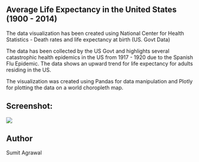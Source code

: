 ## Average Life Expectancy in the United States (1900 - 2014)

The data visualization has been created using National Center for Health Statistics - Death rates and life expectancy at birth (US. Govt Data)

The data has been collected by the US Govt and highlights several catastrophic health epidemics in the US from 1917 - 1920 due to the Spanish Flu Epidemic. The data shows an upward trend for life expectancy for adults residing in the US.

The visualization was created using Pandas for data manipulation and Plotly for plotting the data on a world choropleth map.

## Screenshot:

<img src = "https://i.imgur.com/ZQPFJnu.png">

## Author

Sumit Agrawal
